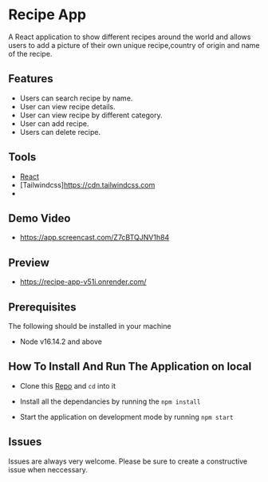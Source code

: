 # Recipe App

A React application to show different recipes around the world and allows users to add a picture of their own unique recipe,country of origin and name of the recipe.

## Features

-   Users can search recipe by name.
-   User can view recipe details.
-   User can view recipe by different category.
-   User can add recipe.
-   Users can delete recipe.

## Tools

-   [React](https://reactjs.org/)
-   [Tailwindcss]https://cdn.tailwindcss.com
-

## Demo Video

-   https://app.screencast.com/Z7cBTQJNV1h84

## Preview

-   https://recipe-app-v51i.onrender.com/

## Prerequisites

The following should be installed in your machine

-   Node v16.14.2 and above

## How To Install And Run The Application on local

-   Clone this [Repo]('https://github.com/Enobongibanga/Photo-Album-React-Project') and `cd` into it

-   Install all the dependancies by running the `npm install`
-   Start the application on development mode by running `npm start`

## Issues

Issues are always very welcome. Please be sure to create a constructive issue when neccessary.
